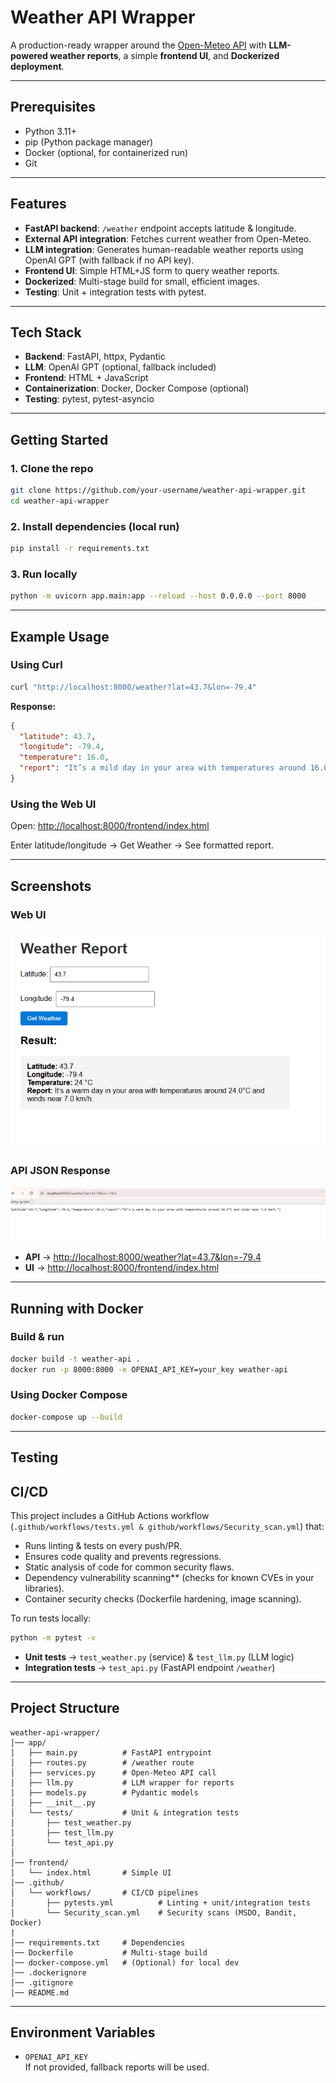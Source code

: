 # Weather API Wrapper

A production-ready wrapper around the [Open-Meteo API](https://open-meteo.com/) with **LLM-powered weather reports**, a simple **frontend UI**, and **Dockerized deployment**.

---

## Prerequisites
- Python 3.11+
- pip (Python package manager)
- Docker (optional, for containerized run)
- Git

---

## Features
- **FastAPI backend**: `/weather` endpoint accepts latitude & longitude.
- **External API integration**: Fetches current weather from Open-Meteo.
- **LLM integration**: Generates human-readable weather reports using OpenAI GPT (with fallback if no API key).
- **Frontend UI**: Simple HTML+JS form to query weather reports.
- **Dockerized**: Multi-stage build for small, efficient images.
- **Testing**: Unit + integration tests with pytest.

---

## Tech Stack
- **Backend**: FastAPI, httpx, Pydantic
- **LLM**: OpenAI GPT (optional, fallback included)
- **Frontend**: HTML + JavaScript
- **Containerization**: Docker, Docker Compose (optional)
- **Testing**: pytest, pytest-asyncio

---

## Getting Started

### 1. Clone the repo
```bash
git clone https://github.com/your-username/weather-api-wrapper.git
cd weather-api-wrapper
```

### 2. Install dependencies (local run)
```bash
pip install -r requirements.txt
```

### 3. Run locally
```bash
python -m uvicorn app.main:app --reload --host 0.0.0.0 --port 8000
```

---

## Example Usage

### Using Curl
```bash
curl "http://localhost:8000/weather?lat=43.7&lon=-79.4"
```

**Response:**
```json
{
  "latitude": 43.7,
  "longitude": -79.4,
  "temperature": 16.0,
  "report": "It’s a mild day in your area with temperatures around 16.0°C and winds near 7.6 km/h."
}
```

### Using the Web UI

Open: [http://localhost:8000/frontend/index.html](http://localhost:8000/frontend/index.html)

Enter latitude/longitude → Get Weather → See formatted report.

---

## Screenshots

### Web UI
![alt text](image-2.png)


### API JSON Response
![alt text](image.png)

- **API** → [http://localhost:8000/weather?lat=43.7&lon=-79.4](http://localhost:8000/weather?lat=43.7&lon=-79.4)
- **UI** → [http://localhost:8000/frontend/index.html](http://localhost:8000/frontend/index.html)

---

## Running with Docker

### Build & run
```bash
docker build -t weather-api .
docker run -p 8000:8000 -e OPENAI_API_KEY=your_key weather-api
```

### Using Docker Compose
```bash
docker-compose up --build
```

---

## Testing

## CI/CD
This project includes a GitHub Actions workflow (`.github/workflows/tests.yml & github/workflows/Security_scan.yml`) that:
- Runs linting & tests on every push/PR.
- Ensures code quality and prevents regressions.
- Static analysis of code for common security flaws.
- Dependency vulnerability scanning** (checks for known CVEs in your libraries).
- Container security checks (Dockerfile hardening, image scanning).


To run tests locally:
```bash
python -m pytest -v
```

- **Unit tests** → `test_weather.py` (service) & `test_llm.py` (LLM logic)
- **Integration tests** → `test_api.py` (FastAPI endpoint `/weather`)

---

## Project Structure
```
weather-api-wrapper/
│── app/
│   ├── main.py          # FastAPI entrypoint
│   ├── routes.py        # /weather route
│   ├── services.py      # Open-Meteo API call
│   ├── llm.py           # LLM wrapper for reports
│   ├── models.py        # Pydantic models
│   ├── __init__.py
│   └── tests/           # Unit & integration tests
│       ├── test_weather.py
│       ├── test_llm.py
│       └── test_api.py
│
│── frontend/
│   └── index.html       # Simple UI
│── .github/
│   └── workflows/       # CI/CD pipelines
│       ├── pytests.yml          # Linting + unit/integration tests
│       └── Security_scan.yml    # Security scans (MSDO, Bandit, Docker)
|
│── requirements.txt     # Dependencies
│── Dockerfile           # Multi-stage build
│── docker-compose.yml   # (Optional) for local dev
│── .dockerignore
│── .gitignore
│── README.md
```

---

##  Environment Variables

- `OPENAI_API_KEY`  
  If not provided, fallback reports will be used.
